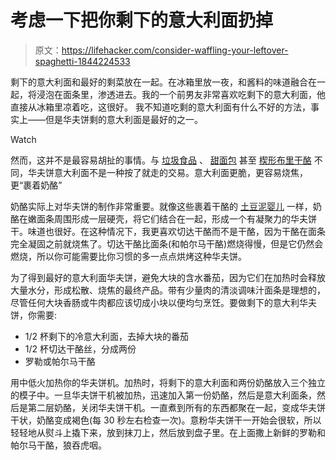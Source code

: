 # 考虑一下把你剩下的意大利面扔掉

> 原文：<https://lifehacker.com/consider-waffling-your-leftover-spaghetti-1844224533>

剩下的意大利面和最好的剩菜放在一起。在冰箱里放一夜，和酱料的味道融合在一起，将浸泡在面条里，渗透进去。我的一个前男友非常喜欢吃剩下的意大利面，他直接从冰箱里凉着吃，这很好。 我不知道吃剩的意大利面有什么不好的方法，事实上——但是华夫饼剩的意大利面是最好的之一。

Watch

然而，这并不是最容易胡扯的事情。与 [垃圾食品](https://skillet.lifehacker.com/cook-spam-in-your-waffle-maker-1840879423) 、 [甜面包](https://skillet.lifehacker.com/you-should-waffle-a-honeybun-1843905346) 甚至 [楔形布里干酪](https://skillet.lifehacker.com/fuck-it-lets-waffle-some-cheese-1842412271) 不同，华夫饼意大利面不是一种按了就走的交易。意大利面更脆，更容易烧焦，更“裹着奶酪”

奶酪实际上对华夫饼的制作非常重要。就像这些裹着干酪的 [土豆泥婴儿](https://skillet.lifehacker.com/make-these-parm-crusted-waffles-with-leftover-mashed-po-1840055015) 一样，奶酪在嫩面条周围形成一层硬壳，将它们结合在一起，形成一个有凝聚力的华夫饼干。味道也很好。在这种情况下，我更喜欢切达干酪而不是干酪，因为干酪在面条完全凝固之前就烧焦了。切达干酪比面条(和帕尔马干酪)燃烧得慢，但是它仍然会燃烧，所以你可能需要比你习惯的多一点点烘烤这种华夫饼。

为了得到最好的意大利面华夫饼，避免大块的含水番茄，因为它们在加热时会释放大量水分，形成松散、烧焦的最终产品。带有少量肉的清淡调味汁面条是理想的，尽管任何大块香肠或牛肉都应该切成小块以便均匀烹饪。要做剩下的意大利华夫饼，你需要:

*   1/2 杯剩下的冷意大利面，去掉大块的番茄
*   1/2 杯切达干酪丝，分成两份
*   罗勒或帕尔马干酪

用中低火加热你的华夫饼机。加热时，将剩下的意大利面和两份奶酪放入三个独立的模子中。一旦华夫饼干机被加热，迅速加入第一份奶酪，然后是意大利面条，然后是第二层奶酪，关闭华夫饼干机。一直煮到所有的东西都聚在一起，变成华夫饼干状，奶酪变成褐色(每 30 秒左右检查一次)。意粉华夫饼干一开始会很软，所以轻轻地从熨斗上撬下来，放到抹刀上，然后放到盘子里。在上面撒上新鲜的罗勒和帕尔马干酪，狼吞虎咽。